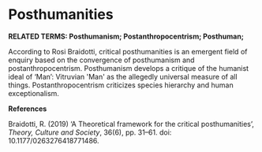 # Posthumanities

**RELATED TERMS: Posthumanism; Postanthropocentrism; Posthuman;**

According to Rosi Braidotti, critical posthumanities is an emergent field of enquiry based on the convergence of posthumanism and postanthropocentrism. Posthumanism develops a critique of the humanist ideal of ‘Man’: Vitruvian 'Man' as the allegedly universal measure of all things. Postanthropocentrism criticizes species hierarchy and human exceptionalism.

**References**

Braidotti, R. (2019) ‘A Theoretical framework for the critical posthumanities’, _Theory, Culture and Society_, 36(6), pp. 31–61. doi: 10.1177/0263276418771486.
